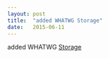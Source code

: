 ```yaml
---
layout: post
title:  "added WHATWG Storage"
date:   2015-06-11
---
```


added WHATWG <a href="https://storage.spec.whatwg.org/">Storage</a>
